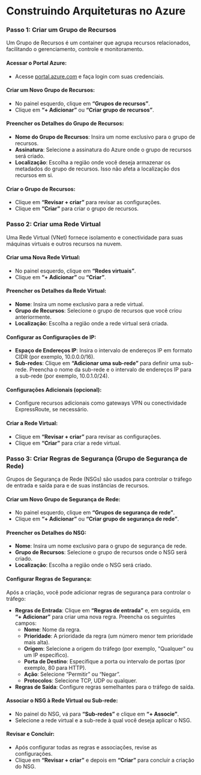 # Construindo Arquiteturas no Azure

### Passo 1: Criar um Grupo de Recursos
Um Grupo de Recursos é um container que agrupa recursos relacionados, facilitando o gerenciamento, controle e monitoramento.

#### Acessar o Portal Azure:
- Acesse [portal.azure.com](https://portal.azure.com) e faça login com suas credenciais.

#### Criar um Novo Grupo de Recursos:
- No painel esquerdo, clique em **“Grupos de recursos”**.
- Clique em **“+ Adicionar”** ou **“Criar grupo de recursos”**.

#### Preencher os Detalhes do Grupo de Recursos:
- **Nome do Grupo de Recursos**: Insira um nome exclusivo para o grupo de recursos.
- **Assinatura**: Selecione a assinatura do Azure onde o grupo de recursos será criado.
- **Localização**: Escolha a região onde você deseja armazenar os metadados do grupo de recursos. Isso não afeta a localização dos recursos em si.

#### Criar o Grupo de Recursos:
- Clique em **“Revisar + criar”** para revisar as configurações.
- Clique em **“Criar”** para criar o grupo de recursos.

### Passo 2: Criar uma Rede Virtual
Uma Rede Virtual (VNet) fornece isolamento e conectividade para suas máquinas virtuais e outros recursos na nuvem.

#### Criar uma Nova Rede Virtual:
- No painel esquerdo, clique em **“Redes virtuais”**.
- Clique em **“+ Adicionar”** ou **“Criar”**.

#### Preencher os Detalhes da Rede Virtual:
- **Nome**: Insira um nome exclusivo para a rede virtual.
- **Grupo de Recursos**: Selecione o grupo de recursos que você criou anteriormente.
- **Localização**: Escolha a região onde a rede virtual será criada.

#### Configurar as Configurações de IP:
- **Espaço de Endereços IP**: Insira o intervalo de endereços IP em formato CIDR (por exemplo, 10.0.0.0/16).
- **Sub-redes**: Clique em **“Adicionar uma sub-rede”** para definir uma sub-rede. Preencha o nome da sub-rede e o intervalo de endereços IP para a sub-rede (por exemplo, 10.0.1.0/24).

#### Configurações Adicionais (opcional):
- Configure recursos adicionais como gateways VPN ou conectividade ExpressRoute, se necessário.

#### Criar a Rede Virtual:
- Clique em **“Revisar + criar”** para revisar as configurações.
- Clique em **“Criar”** para criar a rede virtual.

### Passo 3: Criar Regras de Segurança (Grupo de Segurança de Rede)
Grupos de Segurança de Rede (NSGs) são usados para controlar o tráfego de entrada e saída para e de suas instâncias de recursos.

#### Criar um Novo Grupo de Segurança de Rede:
- No painel esquerdo, clique em **“Grupos de segurança de rede”**.
- Clique em **“+ Adicionar”** ou **“Criar grupo de segurança de rede”**.

#### Preencher os Detalhes do NSG:
- **Nome**: Insira um nome exclusivo para o grupo de segurança de rede.
- **Grupo de Recursos**: Selecione o grupo de recursos onde o NSG será criado.
- **Localização**: Escolha a região onde o NSG será criado.

#### Configurar Regras de Segurança:
Após a criação, você pode adicionar regras de segurança para controlar o tráfego:

- **Regras de Entrada**: Clique em **“Regras de entrada”** e, em seguida, em **“+ Adicionar”** para criar uma nova regra. Preencha os seguintes campos:
  - **Nome**: Nome da regra.
  - **Prioridade**: A prioridade da regra (um número menor tem prioridade mais alta).
  - **Origem**: Selecione a origem do tráfego (por exemplo, "Qualquer" ou um IP específico).
  - **Porta de Destino**: Especifique a porta ou intervalo de portas (por exemplo, 80 para HTTP).
  - **Ação**: Selecione “Permitir” ou “Negar”.
  - **Protocolos**: Selecione TCP, UDP ou qualquer.
- **Regras de Saída**: Configure regras semelhantes para o tráfego de saída.

#### Associar o NSG à Rede Virtual ou Sub-rede:
- No painel do NSG, vá para **“Sub-redes”** e clique em **“+ Associe”**.
- Selecione a rede virtual e a sub-rede à qual você deseja aplicar o NSG.

#### Revisar e Concluir:
- Após configurar todas as regras e associações, revise as configurações.
- Clique em **“Revisar + criar”** e depois em **“Criar”** para concluir a criação do NSG.
